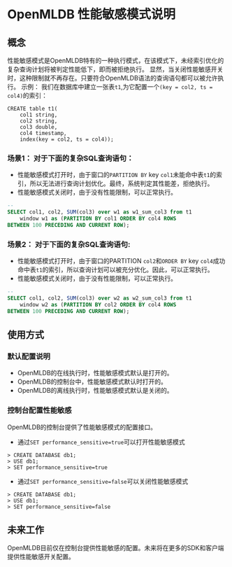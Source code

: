 # OpenMLDB 性能敏感模式说明

## 概念

性能敏感模式是OpenMLDB特有的一种执行模式，在该模式下，未经索引优化的复杂查询计划将被判定性能低下，即而被拒绝执行。
显然，当关闭性能敏感开关时，这种限制就不再存在。只要符合OpenMLDB语法的查询语句都可以被允许执行。
示例：
我们在数据库中建立一张表`t1`,为它配置一个`(key = col2, ts = col4)`的索引：
```sqlite
CREATE table t1(
    col1 string,
    col2 string,
    col3 double,
    col4 timestamp,
    index(key = col2, ts = col4));
```
### 场景1： 对于下面的复杂SQL查询语句：
   
- 性能敏感模式打开时，由于窗口的`PARTITION BY` key `col1`未能命中表`t1`的索引，所以无法进行查询计划优化。最终，系统判定其性能差，拒绝执行。
- 性能敏感模式关闭时，由于没有性能限制，可以正常执行。
```sql
-- 
SELECT col1, col2, SUM(col3) over w1 as w1_sum_col3 from t1 
    window w1 as (PARTITION BY col1 ORDER BY col4 ROWS 
BETWEEN 100 PRECEDING AND CURRENT ROW);
```
### 场景2： 对于下面的复杂SQL查询语句:
   
- 性能敏感模式打开时，由于窗口的PARTITION `col2`和`ORDER BY` key `col4`成功命中表`t1`的索引，所以查询计划可以被充分优化。因此，可以正常执行。
- 性能敏感模式关闭时，由于没有性能限制，可以正常执行。
```sql
-- 
SELECT col1, col2, SUM(col3) over w2 as w2_sum_col3 from t1 
    window w2 as (PARTITION BY col2 ORDER BY col4 ROWS 
BETWEEN 100 PRECEDING AND CURRENT ROW);
```

## 使用方式

### 默认配置说明
- OpenMLDB的在线执行时，性能敏感模式默认是打开的。
- OpenMLDB的控制台中，性能敏感模式默认时打开的。
- OpenMLDB的离线执行时，性能敏感模式默认是关闭的。

### 控制台配置性能敏感

OpenMLDB的控制台提供了性能敏感模式的配置接口。
- 通过`SET performance_sensitive=true`可以打开性能敏感模式
```sqlite
> CREATE DATABASE db1;
> USE db1;
> SET performance_sensitive=true
```

- 通过`SET performance_sensitive=false`可以关闭性能敏感模式
```sqlite
> CREATE DATABASE db1;
> USE db1;
> SET performance_sensitive=false
```
## 未来工作
OpenMLDB目前仅在控制台提供性能敏感的配置。未来将在更多的SDK和客户端提供性能敏感开关配置。
